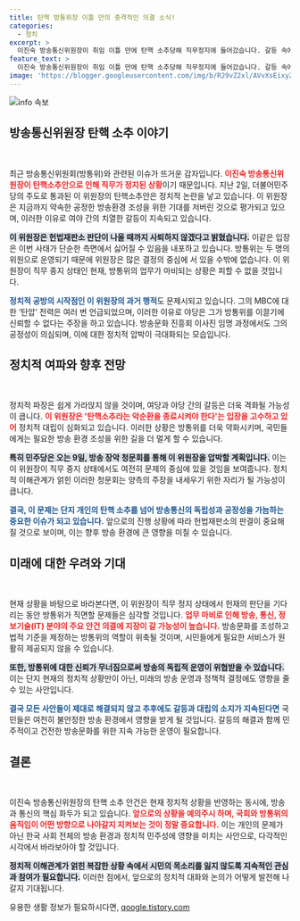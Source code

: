 ```yaml
---
title: 탄핵 방통위장 이틀 만의 충격적인 의결 소식!
categories:
  - 정치
excerpt: >
  이진숙 방송통신위원장이 취임 이틀 만에 탄핵 소추당해 직무정지에 들어갔습니다. 갈등 속에서 방송장악 청문회가 예고된 가운데, 이 위원장의 반격이 주목받고 있습니다.
feature_text: >
  이진숙 방송통신위원장이 취임 이틀 만에 탄핵 소추당해 직무정지에 들어갔습니다. 갈등 속에서 방송장악 청문회가 예고된 가운데, 이 위원장의 반격이 주목받고 있습니다.
image: 'https://blogger.googleusercontent.com/img/b/R29vZ2xl/AVvXsEixyZcFfHzMRdzZMjFBmAUKJYCLCGyLL1o632UiGVXcaFdKo_bkvkuCioo0uUKlGfBVcT3P84aROyZIXSBEx3Aw5nCQ3pTgDom1WDC4m8eifvWiAmWEEVb4x6G_l8C0QH225ldMjyaFvpxGEBGNO37VmDTDMHGhJPq73UglMfDca1-0aw/s1600/blogspot.png'
---
```


<p><img src="https://blogger.googleusercontent.com/img/b/R29vZ2xl/AVvXsEixyZcFfHzMRdzZMjFBmAUKJYCLCGyLL1o632UiGVXcaFdKo_bkvkuCioo0uUKlGfBVcT3P84aROyZIXSBEx3Aw5nCQ3pTgDom1WDC4m8eifvWiAmWEEVb4x6G_l8C0QH225ldMjyaFvpxGEBGNO37VmDTDMHGhJPq73UglMfDca1-0aw/s1600/blogspot.png" alt="info 속보" /></p>

<h2 data-ke-size="size26">방송통신위원장 탄핵 소추 이야기</h2>

<p data-ke-size="size16">&nbsp;</p>

<p>최근 방송통신위원회(방통위)와 관련된 이슈가 뜨거운 감자입니다. <b><span style="color: #ee2323;">이진숙 방송통신위원장이 탄핵소추안으로 인해 직무가 정지된 상황</span></b>이기 때문입니다. 지난 2일, 더불어민주당의 주도로 통과된 이 위원장의 탄핵소추안은 정치적 논란을 낳고 있습니다. 이 위원장은 지금까지 약속한 공정한 방송환경 조성을 위한 기대를 저버린 것으로 평가되고 있으며, 이러한 이유로 여야 간의 치열한 갈등이 지속되고 있습니다. </p>

<p><b><span style="background-color: #21538527;">이 위원장은 헌법재판소 판단이 나올 때까지 사퇴하지 않겠다고 밝혔습니다.</span></b> 이같은 입장은 이번 사태가 단순한 측면에서 싫어질 수 있음을 내포하고 있습니다. 방통위는 두 명의 위원으로 운영되기 때문에 위원장은 많은 결정의 중심에 서 있을 수밖에 없습니다. 이 위원장이 직무 중지 상태인 현재, 방통위의 업무가 마비되는 상황은 피할 수 없을 것입니다. </p>

<p><b><span style="color: #1a5490;">정치적 공방의 시작점인 이 위원장의 과거 행적</span></b>도 문제시되고 있습니다. 그의 MBC에 대한 ‘탄압’ 전력은 여러 번 언급되었으며, 이러한 이유로 야당은 그가 방통위를 이끌기에 신뢰할 수 없다는 주장을 하고 있습니다. 방송문화 진흥회 이사진 임명 과정에서도 그의 공정성이 의심되며, 이에 대한 정치적 압박이 극대화되는 모습입니다.</p>

<h2 data-ke-size="size26">정치적 여파와 향후 전망</h2>

<p data-ke-size="size16">&nbsp;</p> 

<p>정치적 파장은 쉽게 가라앉지 않을 것이며, 여당과 야당 간의 갈등은 더욱 격화될 가능성이 큽니다. <b><span style="color: #ee2323;">이 위원장은 '탄핵소추라는 악순환을 종료시켜야 한다'는 입장을 고수하고 있어</span></b> 정치적 대립이 심화되고 있습니다. 이러한 상황은 방통위를 더욱 약화시키며, 국민들에게는 필요한 방송 환경 조성을 위한 길을 더 멀게 할 수 있습니다.</p>

<p><b><span style="background-color: #21538527;">특히 민주당은 오는 9일, 방송 장악 청문회를 통해 이 위원장을 압박할 계획입니다.</span></b> 이는 이 위원장이 직무 중지 상태에서도 여전히 문제의 중심에 있을 것임을 보여줍니다. 정치적 이해관계가 얽힌 이러한 청문회는 양측의 주장을 내세우기 위한 자리가 될 가능성이 큽니다. </p>

<p><b><span style="color: #1a5490;">결국, 이 문제는 단지 개인의 탄핵 소추를 넘어 방송통신의 독립성과 공정성을 가늠하는 중요한 이슈가 되고 있습니다.</span></b> 앞으로의 진행 상황에 따라 헌법재판소의 판결이 중요해질 것으로 보이며, 이는 향후 방송 환경에 큰 영향을 미칠 수 있습니다. </p>

<h2 data-ke-size="size26">미래에 대한 우려와 기대</h2>

<p data-ke-size="size16">&nbsp;</p>

<p>현재 상황을 바탕으로 바라본다면, 이 위원장이 직무 정지 상태에서 헌재의 판단을 기다리는 동안 방통위가 직면할 문제들은 심각할 것입니다. <b><span style="color: #ee2323;">업무 마비로 인해 방송, 통신, 정보기술(IT) 분야의 주요 안건 의결에 지장이 갈 가능성이 높습니다.</span></b> 방송문화를 조성하고 법적 기준을 제정하는 방통위의 역할이 위축될 것이며, 시민들에게 필요한 서비스가 원활히 제공되지 않을 수 있습니다. </p>

<p><b><span style="background-color: #21538527;">또한, 방통위에 대한 신뢰가 무너짐으로써 방송의 독립적 운영이 위협받을 수 있습니다.</span></b> 이는 단지 현재의 정치적 상황만이 아닌, 미래의 방송 운영과 정책적 결정에도 영향을 줄 수 있는 사안입니다. </p>

<p><b><span style="color: #1a5490;">결국 모든 사안들이 제대로 해결되지 않고 추후에도 갈등과 대립의 소지가 지속된다면</span></b> 국민들은 여전히 불안정한 방송 환경에서 영향을 받게 될 것입니다. 갈등의 해결과 함께 민주적이고 건전한 방송문화를 위한 지속 가능한 운영이 필요합니다. </p>

<h2 data-ke-size="size26">결론</h2>

<p data-ke-size="size16">&nbsp;</p>

<p>이진숙 방송통신위원장의 탄핵 소추 안건은 현재 정치적 상황을 반영하는 동시에, 방송과 통신의 핵심 화두가 되고 있습니다. <b><span style="color: #ee2323;">앞으로의 상황을 예의주시 하며, 국회와 방통위의 움직임이 어떤 방향으로 나아갈지 지켜보는 것이 정말 중요합니다.</span></b> 이는 개인의 문제가 아닌 한국 사회 전체의 방송 환경과 정치적 민주성에 영향을 미치는 사안으로, 다각적인 시각에서 바라보아야 할 것입니다. </p>

<p><b><span style="background-color: #21538527;">정치적 이해관계가 얽힌 복잡한 상황 속에서 시민의 목소리를 잃지 않도록 지속적인 관심과 참여가 필요합니다.</span></b> 이러한 점에서, 앞으로의 정치적 대화와 논의가 어떻게 발전해 나갈지 기대됩니다. </p>
유용한 생활 정보가 필요하시다면, <a href="https://qoogle.tistory.com" rel="dofollow">qoogle.tistory.com</a>


